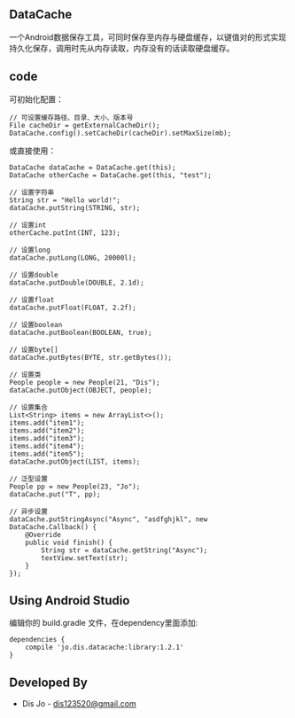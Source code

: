 DataCache
---------

一个Android数据保存工具，可同时保存至内存与硬盘缓存，以键值对的形式实现持久化保存，调用时先从内存读取，内存没有的话读取硬盘缓存。

code
----

可初始化配置：

 ```
 // 可设置缓存路径、目录、大小、版本号
 File cacheDir = getExternalCacheDir();
 DataCache.config().setCacheDir(cacheDir).setMaxSize(mb);
 ```

或直接使用：

 ```
 DataCache dataCache = DataCache.get(this);
 DataCache otherCache = DataCache.get(this, "test");
 
 // 设置字符串
 String str = "Hello world!";
 dataCache.putString(STRING, str);
 
 // 设置int
 otherCache.putInt(INT, 123);
 
 // 设置long
 dataCache.putLong(LONG, 20000l);
 
 // 设置double
 dataCache.putDouble(DOUBLE, 2.1d);
 
 // 设置float
 dataCache.putFloat(FLOAT, 2.2f);
 
 // 设置boolean
 dataCache.putBoolean(BOOLEAN, true);
 
 // 设置byte[]
 dataCache.putBytes(BYTE, str.getBytes());
 
 // 设置类
 People people = new People(21, "Dis");
 dataCache.putObject(OBJECT, people);
 
 // 设置集合
 List<String> items = new ArrayList<>();
 items.add("item1");
 items.add("item2");
 items.add("item3");
 items.add("item4");
 items.add("item5");
 dataCache.putObject(LIST, items);
 
 // 泛型设置
 People pp = new People(23, "Jo");
 dataCache.put("T", pp);
 
 // 异步设置
 dataCache.putStringAsync("Async", "asdfghjkl", new DataCache.Callback() {
     @Override
     public void finish() {
         String str = dataCache.getString("Async");
         textView.setText(str);
     }
 });
 ```
 
Using Android Studio
--------------------

编辑你的 build.gradle 文件，在dependency里面添加:

```
dependencies {
    compile 'jo.dis.datacache:library:1.2.1'
}
```

Developed By
------------
- Dis Jo - dis123520@gmail.com
 